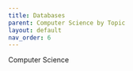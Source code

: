 ```yaml
---
title: Databases
parent: Computer Science by Topic
layout: default
nav_order: 6
---
```


Computer Science
